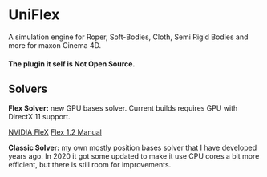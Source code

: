 # UniFlex
A simulation engine for Roper, Soft-Bodies, Cloth, Semi Rigid Bodies and more for maxon Cinema 4D.

#### The plugin it self is Not Open Source.

## Solvers

__Flex Solver:__ new GPU bases solver. Current builds requires GPU with DirectX 11 support.

[NVIDIA FleX](https://developer.nvidia.com/flex)  [Flex 1.2 Manual](https://gameworksdocs.nvidia.com/FleX/1.2/lib_docs/manual.html#introduction)

__Classic Solver:__ my own mostly position bases solver that I have developed years ago. In 2020 it got some updated to make it use CPU cores a bit more efficient, but there is still room for improvements.   
